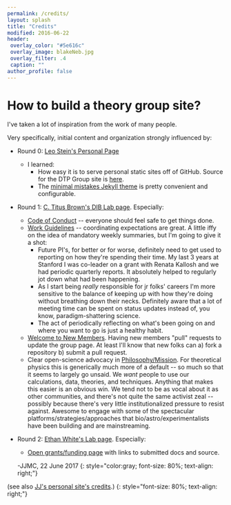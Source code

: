 ```yaml
---
permalink: /credits/
layout: splash
title: "Credits"
modified: 2016-06-22
header:
 overlay_color: "#5e616c"
 overlay_image: blakeNeb.jpg
 overlay_filter: .4
 caption: ""
author_profile: false
---
```


# How to build a theory group site?

I've taken a lot of inspiration from the work of many people.

Very specifically, initial content and organization strongly influenced by:
* Round 0: [Leo Stein's Personal Page](http://duetosymmetry.com)
    * I learned:
        * How easy it is to serve personal static sites off of GitHub. Source for the DTP Group site is  [here](https://github.com/dtp-group/dtp-group/tree/gh-pages).
        * The [minimal mistakes Jekyll theme](https://mademistakes.com/work/minimal-mistakes-jekyll-theme/) is pretty convenient and configurable.
* Round 1: [C. Titus Brown's DIB Lab page](http://ivory.idyll.org/lab/). Especially:
    * [Code of Conduct](/code_of_conduct/) -- everyone should feel safe to get things done.
    * [Work Guidelines](/workguidelines/) -- coordinating expectations are great. A little iffy on the idea of mandatory weekly summaries, but I'm going to give it a shot:
        *  Future PI's, for better or for worse, definitely need to get used to reporting on how they're spending their time.  My last 3 years at Stanford I was co-leader on a grant with Renata Kallosh and we had periodic quarterly reports. It absolutely helped to regularly jot down what had been happening.
        * As I start being *really* responsible for jr folks' careers I'm more sensitive to the balance of keeping up with how they're doing without breathing down their necks. Definitely aware that a lot of meeting time can be spent on status updates instead of, you know, paradigm-shattering science.
        * The act of periodically reflecting on what's been going on and where you want to go is just a healthy habit.
    * [Welcome to New Members](/newResources/).  Having new members "pull" requests to update the group page. At least I'll know that new folks can a) fork a repository b) submit a pull request.
    * Clear open-science advocacy in [Philosophy/Mission](/whatwedo/).  For theoretical physics this is generically much more of a default -- so much so that it seems to largely go unsaid. We *want* people to use our calculations, data, theories, and techniques. Anything that makes this easier is an obvious win.  We tend not to be as vocal about it as other communities, and there's not quite the same activist zeal -- possibly because there's very little institutionalized pressure to resist against.  Awesome to engage with some of the spectacular platforms/strategies/approaches that bio/astro/experimentalists have been building and are mainstreaming.
* Round 2: [Ethan White's Lab page](http://ethanwhite.org). Especially:
    * [Open grants/funding page](/funding/) with links to submitted docs and source.

    -JJMC, 22 June 2017
    {: style="color:gray; font-size: 80%; text-align: right;"}

(see also [JJ's personal site's credits](http://prettyquestions.com/credits).)
{: style="font-size: 80%; text-align: right;"}

